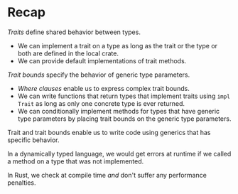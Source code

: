 # Recap

_Traits_ define shared behavior between types.

- We can implement a trait on a type as long as the trait or the type or both are
defined in the local crate.
- We can provide default implementations of trait methods.

_Trait bounds_ specify the behavior of generic type parameters.

- _Where clauses_ enable us to express complex trait bounds.
- We can write functions that return types that implement traits using `impl
  Trait` as long as only one concrete type is ever returned.
- We can conditionally implement methods for types that have generic type
  parameters by placing trait bounds on the generic type parameters.

Trait and trait bounds enable us to write code using generics that has specific
behavior.

In a dynamically typed language, we would get errors at runtime if we called
a method on a type that was not implemented.

In Rust, we check at compile time _and_ don't suffer any performance penalties.
